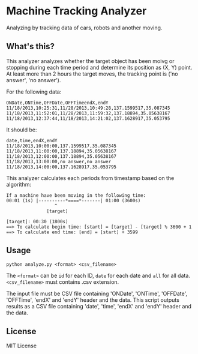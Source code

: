 # Machine Tracking Analyzer

Analyzing by tracking data of cars, robots and another moving.

## What's this?

This analyzer analyzes whether the target object has been moivg or stopping during each time period and determine its position as (X, Y) point. At least more than 2 hours the target moves, the tracking point is ('no answer', 'no answer').

For the following data:

```csv
ONDate,ONTime,OFFDate,OFFTimeendX,endY
11/18/2013,10:25:31,11/28/2013,10:49:28,137.1599517,35.087345
11/18/2013,11:52:01,11/28/2013,11:59:32,137.18894,35.05638167
11/18/2013,12:37:44,11/18/2013,14:21:02,137.1628917,35.053795
```

It should be:

```csv
date,time,endX,endY
11/18/2013,10:00:00,137.1599517,35.087345
11/18/2013,11:00:00,137.18894,35.05638167
11/18/2013,12:00:00,137.18894,35.05638167
11/18/2013,13:00:00,no answer,no answer
11/18/2013,14:00:00,137.1628917,35.053795
```

This analyzer calculates each periods from timestamp based on the algorithm:

```
If a machine have been moving in the following time:
00:01 (1s) |----------*====*-------| 01:00 (3600s)
      		      ^
	           [target]

[target]: 00:30 (1800s)
==> To calculate begin time: [start] = [target] - [target] % 3600 + 1
==> To calculate end time: [end] = [start] + 3599
```

## Usage

```
python analyze.py <format> <csv_filename>
```

The `<format>` can be `id` for each ID, `date` for each date and `all` for all data. `<csv_filename>` must contains .csv extension.

The input file must be CSV file containing 'ONDate', 'ONTime', 'OFFDate', 'OFFTime', 'endX' and 'endY' header and the data. This script outputs results as a CSV file containing 'date', 'time', 'endX' and 'endY' header and the data.

## License

MIT License
